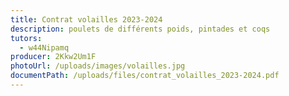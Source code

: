 ```yaml
---
title: Contrat volailles 2023-2024
description: poulets de différents poids, pintades et coqs
tutors:
  - w44Nipamq
producer: 2Kkw2Um1F
photoUrl: /uploads/images/volailles.jpg
documentPath: /uploads/files/contrat_volailles_2023-2024.pdf
---
```

